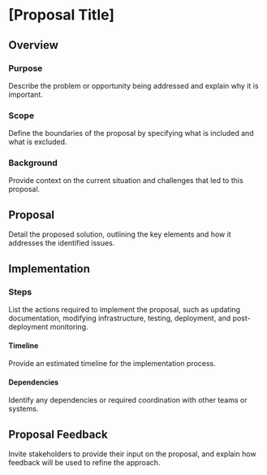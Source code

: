 # [Proposal Title]

## Overview

### Purpose

Describe the problem or opportunity being addressed and explain why it is important.

### Scope

Define the boundaries of the proposal by specifying what is included and what is excluded.

### Background

Provide context on the current situation and challenges that led to this proposal.

## Proposal

Detail the proposed solution, outlining the key elements and how it addresses the identified issues.

## Implementation

### Steps

List the actions required to implement the proposal, such as updating documentation, modifying infrastructure, testing, deployment, and post-deployment monitoring.

#### Timeline

Provide an estimated timeline for the implementation process.

#### Dependencies

Identify any dependencies or required coordination with other teams or systems.

## Proposal Feedback

Invite stakeholders to provide their input on the proposal, and explain how feedback will be used to refine the approach.
